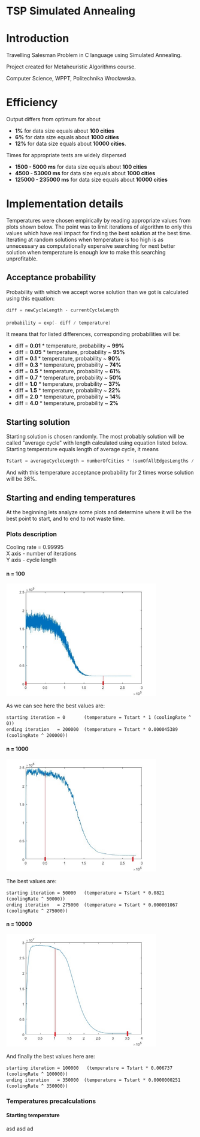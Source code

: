 # TSP Simulated Annealing

# Introduction

Travelling Salesman Problem in C language using Simulated Annealing.

Project created for Metaheuristic Algorithms course.

Computer Science, WPPT, Politechnika Wrocławska.

# Efficiency

Output differs from optimum for about
* **1%** for data size equals about **100 cities**
* **6%** for data size equals about **1000 cities**
* **12%** for data size equals about **10000 cities**.

Times for appropriate tests are widely dispersed
* **1500 - 5000 ms** for data size equals about **100 cities**
* **4500 - 53000 ms** for data size equals about **1000 cities**
* **125000 - 235000 ms** for data size equals about **10000 cities**

# Implementation details

Temperatures were chosen empirically by reading appropriate values from plots shown below.
The point was to limit iterations of algorithm to only this values which have real impact for finding
the best solution at the best time. Iterating at random solutions when temperature
is too high is as unnecessary as computationally expensive searching for next better solution
when temperature is enough low to make this searching unprofitable.

## Acceptance probability

Probability with which we accept worse solution than we got is calculated using this equation:
```C
diff = newCycleLength - currentCycleLength

probability = exp(- diff / temperature)
```
It means that for listed differences, corresponding probabilities will be:
* diff = **0.01** \* temperature, probability ~ **99%**
* diff = **0.05** \* temperature, probability ~ **95%**
* diff = **0.1** \* temperature, probability ~ **90%**
* diff = **0.3** \* temperature, probability ~ **74%**
* diff = **0.5** \* temperature, probability ~ **61%**
* diff = **0.7** \* temperature, probability ~ **50%**
* diff = **1.0** \* temperature, probability ~ **37%**
* diff = **1.5** \* temperature, probability ~ **22%**
* diff = **2.0** \* temperature, probability ~ **14%**
* diff = **4.0** \* temperature, probability ~ **2%**

## Starting solution
Starting solution is chosen randomly. The most probably solution will be called "average cycle"
with length calculated using equation listed below. Starting temperature equals length
of average cycle, it means
```C
Tstart = averageCycleLength = numberOfCities * (sumOfAllEdgesLengths / numberOfEdges)
```
And with this temperature acceptance probability for 2 times worse solution will be 36%.

## Starting and ending temperatures

At the beginning lets analyze some plots and determine where it will be the best point to start,
and to end to not waste time.

### Plots description
Cooling rate = 0.99995 </br>
X axis - number of iterations </br>
Y axis - cycle length </br>

#### n = 100
<img src="readme_images/n100.jpg" alt="Drawing" style="width: 400px;"/>

As we can see here the best values are:
```
starting iteration = 0       (temperature = Tstart * 1 (coolingRate ^ 0))
ending iteration   = 200000  (temperature = Tstart * 0.000045389 (coolingRate ^ 200000))
```

#### n = 1000
<img src="readme_images/n1000.jpg" alt="Drawing" style="width: 400px;"/>

The best values are:
```
starting iteration = 50000   (temperature = Tstart * 0.0821 (coolingRate ^ 50000))
ending iteration   = 275000  (temperature = Tstart * 0.000001067 (coolingRate ^ 275000))
```

#### n = 10000
<img src="readme_images/n10000.jpg" alt="Drawing" style="width: 400px;"/>

And finally the best values here are:
```
starting iteration = 100000   (temperature = Tstart * 0.006737 (coolingRate ^ 100000))
ending iteration   = 350000  (temperature = Tstart * 0.0000000251 (coolingRate ^ 350000))
```

### Temperatures precalculations

#### Starting temperature
asd
asd
ad
